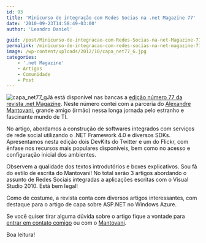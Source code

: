 ```yaml
---
id: 93
title: 'Minicurso de integração com Redes Socias na .net Magazine 77'
date: '2010-09-23T14:58:49-03:00'
author: 'Leandro Daniel'

guid: /post/Minicurso-de-integracao-com-Redes-Socias-na-net-Magazine-77.aspx
permalink: /minicurso-de-integracao-com-redes-socias-na-net-magazine-77/
image: /wp-content/uploads/2012/10/capa_net77_G.jpg
categories:
    - '.net Magazine'
    - Artigos
    - Comunidade
    - Post
---
```


![capa_net77_g](http://leandrodaniel.com/pics/capa_net77_g_1.jpg "capa_net77_g")Já está disponível nas bancas a [edição número 77 da revista .net Magazine](http://www.devmedia.com.br/post-18004-Revista--net-Magazine-Edicao-77.html). Neste número contei com a parceria do [Alexandre Mantovani](http://system.mantov.net/), grande amigo (irmão) nessa longa jornada pelo estranho e fascinante mundo de TI.

No artigo, abordamos a construção de softwares integrados com serviços de rede social utilizando o .NET Framework 4.0 e diversos SDKs. Apresentamos nesta edição dois DevKits do Twitter e um do Flickr, com ênfase nos recursos mais populares disponíveis, bem como no acesso e configuração inicial dos ambientes.

Observem a qualidade dos textos introdutórios e boxes explicativos. Sou fã do estilo de escrita do Mantovani! No total serão 3 artigos abordando o assunto de Redes Sociais integradas a aplicações escritas com o Visual Studio 2010. Está bem legal!

Como de costume, a revista conta com diversos artigos interessantes, com destaque para o artigo de capa sobre ASP.NET no Windows Azure.

Se você quiser tirar alguma dúvida sobre o artigo fique a vontade para [entrar em contato comigo](http://www.leandrodaniel.com/contact) ou com o [Mantovani](http://system.mantov.net/blog/contact).

Boa leitura!